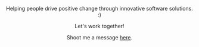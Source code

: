 <div align="center">
  <p>Helping people drive positive change through innovative software solutions. :)</p>
  <p>Let's work together!</p>
  <p>Shoot me a message <a href="mailto:jaydencadedancer@proton.me">here</a>.</p>
</div>
